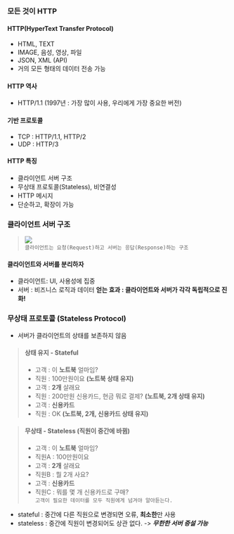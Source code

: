 ### 모든 것이 HTTP
#### HTTP(HyperText Transfer Protocol)
- HTML, TEXT
- IMAGE, 음성, 영상, 파일
- JSON, XML (API)
- 거의 모든 형태의 데이터 전송 가능

#### HTTP 역사
- HTTP/1.1 (1997년 : 가장 많이 사용, 우리에게 가장 중요한 버전)
 
#### 기반 프로토콜
- TCP : HTTP/1.1, HTTP/2 
- UDP : HTTP/3

#### HTTP 특징
- 클라이언트 서버 구조
- 무상태 프로토콜(Stateless), 비연결성
- HTTP 메시지
- 단순하고, 확장이 가능

### 클라이언트 서버 구조
>![](https://velog.velcdn.com/images/f1v3/post/c5767088-0336-4c5e-84d8-486a4ad376c6/image.png)  
`클라이언트는 요청(Request)하고 서버는 응답(Response)하는 구조`

#### 클라이언트와 서버를 분리하자
- 클라이언트: UI, 사용성에 집중
- 서버 : 비즈니스 로직과 데이터
  **얻는 효과 : 클라이언트와 서버가 각각 독립적으로 진화!**


### 무상태 프로토콜 (Stateless Protocol)
- 서버가 클라이언트의 상태를 보존하지 않음

> #### 상태 유지 - Stateful
> - 고객 : 이 **노트북** 얼마임?
> - 직원 : 100만원이요 **(노트북 상태 유지)**
> - 고객 : **2개** 살래요
> - 직원 : 200만원 신용카드, 현금 뭐로 결제? **(노트북, 2개 상태 유지)**
> - 고객 : **신용카드**
> - 직원 : OK **(노트북, 2개, 신용카드 상태 유지)**

> #### 무상태 - Stateless (직원이 중간에 바뀜)
> - 고객 : 이 **노트북** 얼마임?
> - 직원A : 100만원이요
> - 고객 : **2개** 살래요  
> - 직원B : 뭘 2개 사요?  
> - 고객 : **신용카드**
> - 직원C : 뭐를 몇 개 신용카드로 구매?  
> `고객이 필요한 데이터를 모두 직원에게 넘겨야 알아듣는다.`  

  
- stateful : 중간에 다른 직원으로 변경되면 오류, **최소한**만 사용
- stateless : 중간에 직원이 변경되어도 상관 없다.
	-> _**무한한 서버 증설 가능**_
